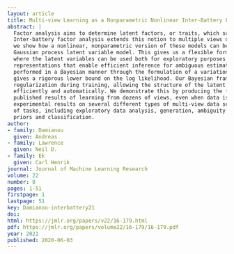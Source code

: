 ```yaml
---
layout: article
title: Multi-view Learning as a Nonparametric Nonlinear Inter-Battery Factor Analysis
abstract: |
  Factor analysis aims to determine latent factors, or traits, which summarize a given data set. 
  Inter-battery factor analysis extends this notion to multiple views of the data. In this paper 
  we show how a nonlinear, nonparametric version of these models can be recovered through the 
  Gaussian process latent variable model. This gives us a flexible formalism for multi-view learning 
  where the latent variables can be used both for exploratory purposes and for learning 
  representations that enable efficient inference for ambiguous estimation tasks. Learning is 
  performed in a Bayesian manner through the formulation of a variational compression scheme which 
  gives a rigorous lower bound on the log likelihood. Our Bayesian framework provides strong 
  regularization during training, allowing the structure of the latent space to be determined 
  efficiently and automatically. We demonstrate this by producing the first (to our knowledge) 
  published results of learning from dozens of views, even when data is scarce. We further show 
  experimental results on several different types of multi-view data sets and for different kinds 
  of tasks, including exploratory data analysis, generation, ambiguity modelling through latent 
  priors and classification.
author:
- family: Damianou
  given: Andreas
- family: Lawrence
  given: Neil D. 
- family: Ek
  given: Carl Henrik
journal: Journal of Machine Learning Research
volume: 22
number: 8
pages: 1-51
firstpage: 1
lastpage: 51
key: Damianou-interbattery21
doi: 
html: https://jmlr.org/papers/v22/16-179.html
pdf: https://jmlr.org/papers/volume22/16-179/16-179.pdf
year: 2021
published: 2020-06-03
---
```

